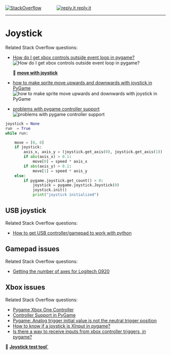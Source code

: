 [![StackOverflow](https://stackexchange.com/users/flair/7322082.png)](https://stackoverflow.com/users/5577765/rabbid76?tab=profile) &nbsp;&nbsp;&nbsp;&nbsp;&nbsp;&nbsp;&nbsp;&nbsp;&nbsp;&nbsp; [![reply.it](../../resource/logo/Repl_it_logo_80.png) reply.it](https://repl.it/repls/folder/PyGame%20Examples)

---

# Joystick

Related Stack Overflow questions:

- [How do I get xbox controls outside event loop in pygame?](https://stackoverflow.com/questions/73502525/how-do-i-get-xbox-controls-outside-event-loop-in-pygame/73502685#73502685)  
  ![How do I get xbox controls outside event loop in pygame?](https://i.sstatic.net/xXIOv.gif)

  📁 **[move with joystick](../../examples/minimal_examples/pygame_minimal_joystick_1.py)**

- [how to make sprite move upwards and downwards with joystick in PyGame](https://stackoverflow.com/questions/54677539/how-to-make-sprite-move-upwards-and-downwards-with-joystick-in-pygame/54679667#54679667)  
  ![how to make sprite move upwards and downwards with joystick in PyGame](https://i.sstatic.net/VXFfF.gif)

- [problems with pygame controller support](https://stackoverflow.com/questions/68218005/problems-with-pygame-controller-support/68219654#68219654)  
  ![problems with pygame controller support](https://i.sstatic.net/eZlPa.gif)
  
```py
joystick = None
run  = True
while run:

    move = [0, 0]
    if joystick:
        axis_x, axis_y = (joystick.get_axis(0), joystick.get_axis(1))
        if abs(axis_x) > 0.1:
            move[0] = speed * axis_x
        if abs(axis_y) > 0.1:
            move[1] = speed * axis_y
    else:
        if pygame.joystick.get_count() > 0:
            joystick = pygame.joystick.Joystick(0)
            joystick.init()
            print("joystick initialized")
```

## USB joystick

Related Stack Overflow questions:

- [How to get USB controller/gamepad to work with python](https://stackoverflow.com/questions/60309652/how-to-get-usb-controller-gamepad-to-work-with-python/60323121#60323121)


## Gamepad issues

Related Stack Overflow questions:

- [Getting the number of axes for Logitech G920](https://stackoverflow.com/questions/56569442/getting-the-number-of-axes-for-logitech-g920)

## Xbox issues

Related Stack Overflow questions:

- [Pygame Xbox One Controller](https://stackoverflow.com/questions/49887874/pygame-xbox-one-controller)  
- [Controller Support in PyGame](https://stackoverflow.com/questions/49987072/controller-support-in-pygame)  
- [Pygame: Analog trigger initial value is not the neutral trigger position](https://stackoverflow.com/questions/53267296/pygame-analog-trigger-initial-value-is-not-the-neutral-trigger-position)  
- [How to know if a joystick is XInput in pygame?](https://stackoverflow.com/questions/54494141/how-to-know-if-a-joystick-is-xinput-in-pygame)  
- [Is there a way to receive inputs from xbox controller triggers, in pygame?](https://stackoverflow.com/questions/59604049/is-there-a-way-to-receive-inputs-from-xbox-controller-triggers-in-pygame)  

📁 **[Joystick test tool`](../../tools/pygame/pygame_joystick_test.py)**
